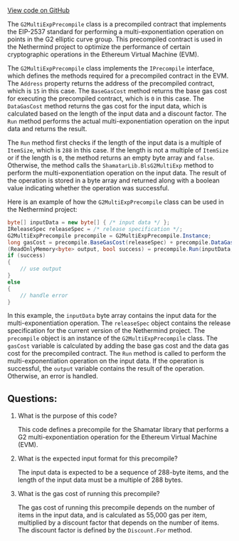 [View code on GitHub](https://github.com/nethermindeth/nethermind/Nethermind.Evm/Precompiles/Bls/Shamatar/G2MultiExpPrecompile.cs)

The `G2MultiExpPrecompile` class is a precompiled contract that implements the EIP-2537 standard for performing a multi-exponentiation operation on points in the G2 elliptic curve group. This precompiled contract is used in the Nethermind project to optimize the performance of certain cryptographic operations in the Ethereum Virtual Machine (EVM).

The `G2MultiExpPrecompile` class implements the `IPrecompile` interface, which defines the methods required for a precompiled contract in the EVM. The `Address` property returns the address of the precompiled contract, which is `15` in this case. The `BaseGasCost` method returns the base gas cost for executing the precompiled contract, which is `0` in this case. The `DataGasCost` method returns the gas cost for the input data, which is calculated based on the length of the input data and a discount factor. The `Run` method performs the actual multi-exponentiation operation on the input data and returns the result.

The `Run` method first checks if the length of the input data is a multiple of `ItemSize`, which is `288` in this case. If the length is not a multiple of `ItemSize` or if the length is `0`, the method returns an empty byte array and `false`. Otherwise, the method calls the `ShamatarLib.BlsG2MultiExp` method to perform the multi-exponentiation operation on the input data. The result of the operation is stored in a byte array and returned along with a boolean value indicating whether the operation was successful.

Here is an example of how the `G2MultiExpPrecompile` class can be used in the Nethermind project:

```csharp
byte[] inputData = new byte[] { /* input data */ };
IReleaseSpec releaseSpec = /* release specification */;
G2MultiExpPrecompile precompile = G2MultiExpPrecompile.Instance;
long gasCost = precompile.BaseGasCost(releaseSpec) + precompile.DataGasCost(inputData, releaseSpec);
(ReadOnlyMemory<byte> output, bool success) = precompile.Run(inputData, releaseSpec);
if (success)
{
    // use output
}
else
{
    // handle error
}
```

In this example, the `inputData` byte array contains the input data for the multi-exponentiation operation. The `releaseSpec` object contains the release specification for the current version of the Nethermind project. The `precompile` object is an instance of the `G2MultiExpPrecompile` class. The `gasCost` variable is calculated by adding the base gas cost and the data gas cost for the precompiled contract. The `Run` method is called to perform the multi-exponentiation operation on the input data. If the operation is successful, the `output` variable contains the result of the operation. Otherwise, an error is handled.
## Questions: 
 1. What is the purpose of this code?
    
    This code defines a precompile for the Shamatar library that performs a G2 multi-exponentiation operation for the Ethereum Virtual Machine (EVM).

2. What is the expected input format for this precompile?
    
    The input data is expected to be a sequence of 288-byte items, and the length of the input data must be a multiple of 288 bytes.

3. What is the gas cost of running this precompile?
    
    The gas cost of running this precompile depends on the number of items in the input data, and is calculated as 55,000 gas per item, multiplied by a discount factor that depends on the number of items. The discount factor is defined by the `Discount.For` method.